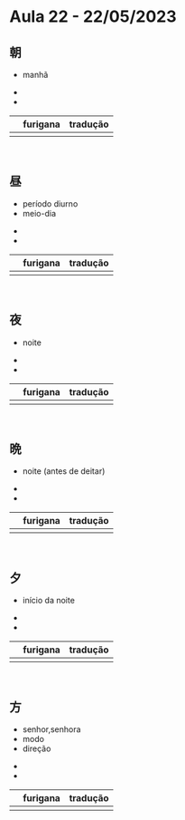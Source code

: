 # Aula 22 - 22/05/2023


## 朝
- manhã

<ul><li></li><li></li></ul>

|  | furigana | tradução |
|:---:|:---:|:---:|
|  |  |  |

<br>


## 昼
<ul><li>período diurno</li><li>meio-dia</li></ul>

<ul><li></li><li></li></ul>

|  | furigana | tradução |
|:---:|:---:|:---:|
|  |  |  |

<br>


## 夜
- noite

<ul><li></li><li></li></ul>

|  | furigana | tradução |
|:---:|:---:|:---:|
|  |  |  |

<br>


## 晩
- noite (antes de deitar)

<ul><li></li><li></li></ul>

|  | furigana | tradução |
|:---:|:---:|:---:|
|  |  |  |

<br>


## 夕
- início da noite

<ul><li></li><li></li></ul>

|  | furigana | tradução |
|:---:|:---:|:---:|
|  |  |  |

<br>


## 方
<ul><li>senhor,senhora</li><li>modo</li><li>direção</li></ul>

<ul><li></li><li></li></ul>

|  | furigana | tradução |
|:---:|:---:|:---:|
|  |  |  |